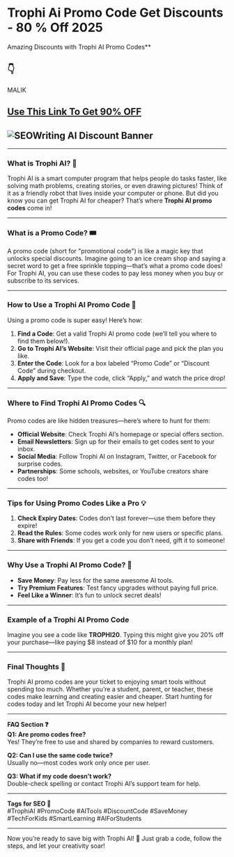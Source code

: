 # Trophi Ai Promo Code Get Discounts - 80 % Off 2025 

 Amazing Discounts with Trophi AI Promo Codes**  
 
## 👇
MALIK
 
## [Use This Link To Get 90% OFF](https://my.trophi.ai/get-trophi?via=amir)

## ![SEOWriting AI Discount Banner](https://th.bing.com/th/id/OIP.QesC3BYXEd-M2PE4ILTn5AHaCR?w=198&h=80&c=7&r=0&o=5&dpr=2.5&pid=1.7)
---

### **What is Trophi AI? 🤖**  
Trophi AI is a smart computer program that helps people do tasks faster, like solving math problems, creating stories, or even drawing pictures! Think of it as a friendly robot that lives inside your computer or phone. But did you know you can get Trophi AI for cheaper? That’s where **Trophi AI promo codes** come in!  

---

### **What is a Promo Code? 🎟️**  
A promo code (short for "promotional code") is like a magic key that unlocks special discounts. Imagine going to an ice cream shop and saying a secret word to get a free sprinkle topping—that’s what a promo code does! For Trophi AI, you can use these codes to pay less money when you buy or subscribe to its services.  

---

### **How to Use a Trophi AI Promo Code 🛒**  
Using a promo code is super easy! Here’s how:  
1. **Find a Code**: Get a valid Trophi AI promo code (we’ll tell you where to find them below!).  
2. **Go to Trophi AI’s Website**: Visit their official page and pick the plan you like.  
3. **Enter the Code**: Look for a box labeled “Promo Code” or “Discount Code” during checkout.  
4. **Apply and Save**: Type the code, click “Apply,” and watch the price drop!  

---

### **Where to Find Trophi AI Promo Codes 🔍**  
Promo codes are like hidden treasures—here’s where to hunt for them:  
- **Official Website**: Check Trophi AI’s homepage or special offers section.  
- **Email Newsletters**: Sign up for their emails to get codes sent to your inbox.  
- **Social Media**: Follow Trophi AI on Instagram, Twitter, or Facebook for surprise codes.  
- **Partnerships**: Some schools, websites, or YouTube creators share codes too!  

---

### **Tips for Using Promo Codes Like a Pro 💡**  
1. **Check Expiry Dates**: Codes don’t last forever—use them before they expire!  
2. **Read the Rules**: Some codes work only for new users or specific plans.  
3. **Share with Friends**: If you get a code you don’t need, gift it to someone!  

---

### **Why Use a Trophi AI Promo Code? 🌟**  
- **Save Money**: Pay less for the same awesome AI tools.  
- **Try Premium Features**: Test fancy upgrades without paying full price.  
- **Feel Like a Winner**: It’s fun to unlock secret deals!  

---

### **Example of a Trophi AI Promo Code**  
Imagine you see a code like **TROPHI20**. Typing this might give you 20% off your purchase—like paying $8 instead of $10 for a monthly plan!  

---

### **Final Thoughts 🚀**  
Trophi AI promo codes are your ticket to enjoying smart tools without spending too much. Whether you’re a student, parent, or teacher, these codes make learning and creating easier and cheaper. Start hunting for codes today and let Trophi AI become your new helper!  

---

**FAQ Section ❓**  
**Q1: Are promo codes free?**  
Yes! They’re free to use and shared by companies to reward customers.  

**Q2: Can I use the same code twice?**  
Usually no—most codes work only once per user.  

**Q3: What if my code doesn’t work?**  
Double-check spelling or contact Trophi AI’s support team for help.  

---

**Tags for SEO 📌**  
#TrophiAI #PromoCode #AITools #DiscountCode #SaveMoney #TechForKids #SmartLearning #AIForStudents  

---

Now you’re ready to save big with Trophi AI! 🎉 Just grab a code, follow the steps, and let your creativity soar!

